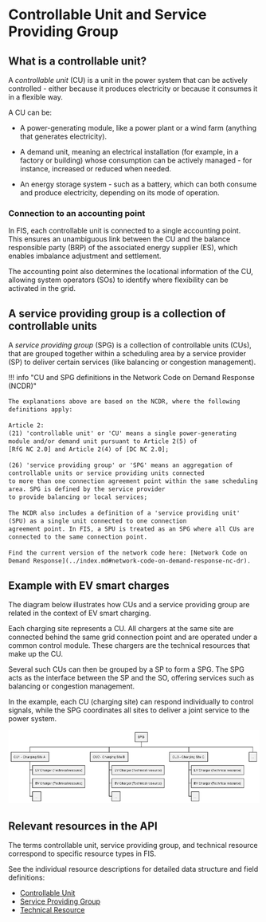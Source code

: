# Controllable Unit and Service Providing Group

## What is a controllable unit?

A *controllable unit* (CU) is a unit in the power system that can be
actively controlled - either because it produces electricity or because it
consumes it in a flexible way.

A CU can be:

* A power-generating module, like a power plant or a wind farm (anything that
generates electricity).

* A demand unit, meaning an electrical installation (for example, in a
factory or building) whose consumption can be actively managed - for instance,
increased or reduced when needed.

* An energy storage system - such as a battery, which can both
  consume and produce electricity, depending on its mode of operation.

### Connection to an accounting point

In FIS, each controllable unit is connected to a single accounting point.  
This ensures an unambiguous link between the CU and the balance responsible
party (BRP) of the associated energy supplier (ES), which enables imbalance
adjustment and settlement.

The accounting point also determines the locational information of the CU,
allowing system operators (SOs) to identify where flexibility can be activated
in the grid.

## A service providing group is a collection of controllable units

A *service providing group* (SPG) is a collection of controllable units (CUs),
that are grouped together within a scheduling area by a service provider (SP) to
deliver certain services (like balancing or congestion management).

!!! info "CU and SPG definitions in the Network Code on Demand Response (NCDR)"

    The explanations above are based on the NCDR, where the following definitions apply:

    Article 2:
    (21) 'controllable unit' or 'CU' means a single power-generating module and/or demand unit pursuant to Article 2(5) of
    [RfG NC 2.0] and Article 2(4) of [DC NC 2.0];

    (26) 'service providing group' or 'SPG' means an aggregation of controllable units or service providing units connected
    to more than one connection agreement point within the same scheduling area. SPG is defined by the service provider
    to provide balancing or local services;
   
    The NCDR also includes a definition of a 'service providing unit' (SPU) as a single unit connected to one connection
    agreement point. In FIS, a SPU is treated as an SPG where all CUs are connected to the same connection point.

    Find the current version of the network code here: [Network Code on Demand Response](../index.md#network-code-on-demand-response-nc-dr).

## Example with EV smart charges

The diagram below illustrates how CUs and a service
providing group are related in the context of EV smart charging.

Each charging site represents a CU. All chargers at the same site are connected
behind the same grid connection point and are operated under a common control
module. These chargers are the technical resources that make up the CU.

Several such CUs can then be grouped by a SP to form a SPG. The SPG acts as the
interface between the SP and the SO, offering services such as balancing or
congestion management.

In the example, each CU (charging site) can respond individually to control signals,
while the SPG coordinates all sites to deliver a joint service to the power system.

![SPG hierarchy NCDR](../diagrams/spg_cu_ev_example.png)

## Relevant resources in the API

The terms controllable unit, service providing group, and technical resource
correspond to specific resource types in FIS.

See the individual resource descriptions for detailed data structure and field definitions:

* [Controllable Unit](../resources/controllable_unit.md)
* [Service Providing Group](../resources/service_providing_group.md)
* [Technical Resource](../resources/technical_resource.md)
